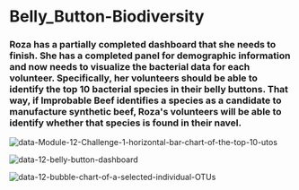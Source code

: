 # Belly_Button-Biodiversity

### Roza has a partially completed dashboard that she needs to finish. She has a completed panel for demographic information and now needs to visualize the bacterial data for each volunteer. Specifically, her volunteers should be able to identify the top 10 bacterial species in their belly buttons. That way, if Improbable Beef identifies a species as a candidate to manufacture synthetic beef, Roza's volunteers will be able to identify whether that species is found in their navel.


![data-Module-12-Challenge-1-horizontal-bar-chart-of-the-top-10-utos](https://user-images.githubusercontent.com/101677866/185840768-660e8ab8-ef6d-4ac9-9548-733bec8898ce.png)


![data-12-belly-button-dashboard](https://user-images.githubusercontent.com/101677866/185840782-fc77f237-017c-4a8b-bf94-6c635c2ac370.png)


![data-12-bubble-chart-of-a-selected-individual-OTUs](https://user-images.githubusercontent.com/101677866/185840787-4201133d-8686-4c17-be67-62885698c983.png)
